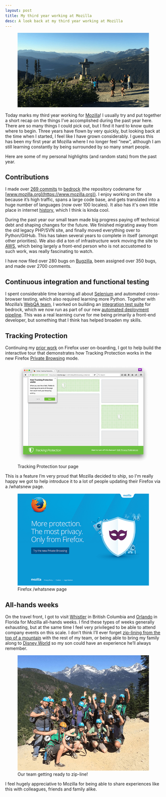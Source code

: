 ```yaml
---
layout: post
title: My third year working at Mozilla
desc: A look back at my third year working at Mozilla
---
```


<figure>
    <img src="/images/posts/whistler-2015.jpg" alt="Whistler 2015">
</figure>

Today marks my third year working for [Mozilla](https://www.mozilla.org)!
I usually try and put together a short recap on the things I’ve accomplished
during the past year here. There are so many things I could pick out, but I find
it hard to know quite where to begin. Three years have flown by very quickly, but
looking back at the time when I started, I feel like I have grown considerably.
I guess this has been my first year at Mozilla where I no longer feel “new”,
although I am still learning constantly by being surrounded by so many smart people.

Here are some of my personal highlights (and random stats) from the past year.

Contributions
-------------

I made over [269 commits](https://github.com/mozilla/bedrock/commits?author=alexgibson) to [bedrock](https://github.com/mozilla/bedrock) (the repository codename for
[www.mozilla.org](https://www.mozilla.org)). I enjoy working on the site because
it’s high traffic, spans a large code base, and gets translated into a huge
number of languages (now over 100 locales). It also has it's own little place in
internet [history](https://www.youtube.com/watch?v=4Q7FTjhvZ7Y), which I think
is kinda cool.

During the past year our small team made big progress paying off technical debt
and shaping changes for the future. We finished migrating away from the old
legacy PHP/SVN site, and finally moved everything over to Python/GitHub. This
has taken several years to complete in itself (amongst other priorities). We
also did a ton of infrastructure work moving the site to [AWS](http://aws.amazon.com/),
which being largely a front-end person who is not accustomed to such work, was
really fascinating to watch.

I have now filed over 280 bugs on [Bugzilla](https://bugzilla.mozilla.org/),
been assigned over 350 bugs, and made over 2700 comments.

Continuous integration and functional testing
---------------------------------------------

I spent considerable time learning all about [Selenium](http://www.seleniumhq.org/)
and automated cross-browser testing, which also required learning more Python.
Together with Mozilla’s [WebQA team](https://quality.mozilla.org/teams/web-qa/),
I worked on building an [integration test suite](http://bedrock.readthedocs.org/en/latest/testing.html)
for bedrock, which we now run as part of our new [automated deployment pipeline](http://bedrock.readthedocs.org/en/latest/pipeline.html). This was a
real learning curve for me being primarily a front-end developer, but something
that I think has helped broaden my skills.

Tracking Protection
-------------------

Continuing my [prior work](https://alxgbsn.co.uk/2015/04/18/my-second-year-working-at-mozilla/)
on Firefox user on-boarding, I got to help build the interactive tour that
demonstrates how Tracking Protection works in the new Firefox [Private Browsing](https://www.mozilla.org/firefox/private-browsing/) mode.

<figure>
    <img src="/images/posts/tracking-protection-tour.png" alt="Screenshot of Firefox Tracking Protection tour page" srcset="/images/posts/tracking-protection-tour-high-res.png 1.5x">
    <figcaption>Tracking Protection tour page</figcaption>
</figure>

This is a feature I’m very proud that Mozilla decided to ship, so I'm really happy we got
to help introduce it to a lot of people updating their Firefox via a /whatsnew page.

<figure>
    <img src="/images/posts/tracking-protection-whatsnew.png" alt="Screenshot of Firefox /whatsnew page" srcset="/images/posts/tracking-protection-whatsnew-high-res.png 1.5x">
    <figcaption>Firefox /whatsnew page</figcaption>
</figure>

All-hands weeks
---------------

On the travel front, I got to visit [Whistler](http://www.whistler.com/) in
British Columbia and [Orlando](https://en.wikipedia.org/wiki/Orlando,_Florida)
in Florida for Mozilla all-hands weeks. I find these types of weeks generally
exhausting, but at the same time I feel very privileged to be able to attend
company events on this scale. I don’t think I’ll ever forget
[zip-lining from the top of a mountain](http://www.superflyziplines.com/) with
the rest of my team, or being able to bring my family along to
[Disney World](https://disneyworld.disney.go.com/) so my son could have an
experience he’ll always remember.

<figure>
    <img src="/images/posts/zip-line-whistler.jpg" alt="Our team preparing to zip-line from the top of a mountain!">
    <figcaption>Our team getting ready to zip-line!</figcaption>
</figure>

I feel hugely appreciative to Mozilla for being able to share experiences like
this with colleagues, friends and family alike.
